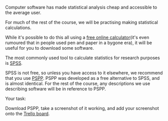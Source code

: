 Computer software has made statistical analysis cheap and accessible to the average user.

For much of the rest of the course, we will be practising making statistical calculations. 

While it's possible to do this all using a [free online calculator](http://www.calculator.net)(it's even rumoured that in people used pen and paper in a bygone era), it will be useful for you to download some software.  

The most commonly used tool to calculate statistics for research purposes is [SPSS](https://en.wikipedia.org/wiki/SPSS).  

SPSS is not free, so unless you have access to it elsewhere, we recommend that you use [PSPP](https://en.wikipedia.org/wiki/PSPP).  PSPP was developed as a free alternative to SPSS, and is almost identical.  For the rest of the course, any descriptions we use describing software will be in reference to PSPP.

Your task:

Download PSPP, take a screenshot of it working, and add your screenshot onto the [Trello board](link).


